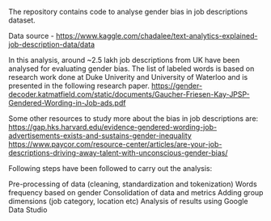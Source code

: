 
The repository contains code to analyse gender bias in job descriptions dataset.

Data source -
https://www.kaggle.com/chadalee/text-analytics-explained-job-description-data/data

In this analysis, around ~2.5 lakh job descriptions from UK have been analysed for evaluating gender bias.
The list of labeled words is based on research work done at Duke Univerity and University of Waterloo and is presented in the following research paper.
https://gender-decoder.katmatfield.com/static/documents/Gaucher-Friesen-Kay-JPSP-Gendered-Wording-in-Job-ads.pdf

Some other resources to study more about the bias in job descriptions are:
https://gap.hks.harvard.edu/evidence-gendered-wording-job-advertisements-exists-and-sustains-gender-inequality https://www.paycor.com/resource-center/articles/are-your-job-descriptions-driving-away-talent-with-unconscious-gender-bias/

Following steps have been followed to carry out the analysis:

Pre-processing of data (cleaning, standardization and tokenization)
Words frequency based on gender
Consolidation of data and metrics
Adding group dimensions (job category, location etc)
Analysis of results using Google Data Studio

